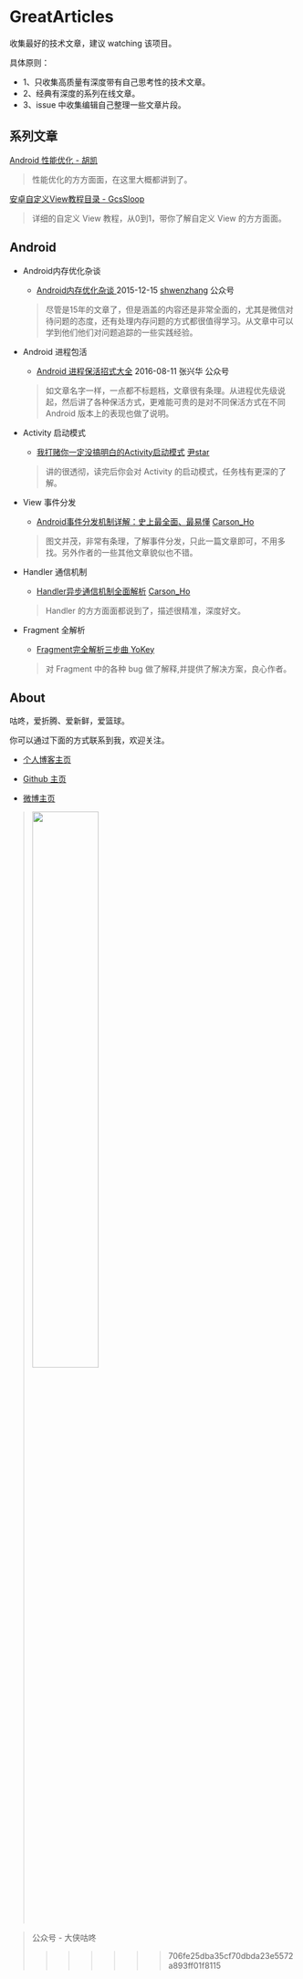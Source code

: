 # **GreatArticles**

收集最好的技术文章，建议 watching 该项目。

具体原则：

* 1、只收集高质量有深度带有自己思考性的技术文章。
* 2、经典有深度的系列在线文章。
* 3、issue 中收集编辑自己整理一些文章片段。

## 系列文章
[Android 性能优化 - 胡凯](http://hukai.me/blog/categories/android-performance/)
> 性能优化的方方面面，在这里大概都讲到了。

[安卓自定义View教程目录 - GcsSloop](http://www.gcssloop.com/customview/CustomViewIndex)
> 详细的自定义 View 教程，从0到1，带你了解自定义 View 的方方面面。 

## Android 

- Android内存优化杂谈

  - [Android内存优化杂谈 ](https://mp.weixin.qq.com/s/Z7oMv0IgKWNkhLon_hFakg)  2015-12-15 [shwenzhang](https://github.com/shwenzhang) 公众号

  > 尽管是15年的文章了，但是涵盖的内容还是非常全面的，尤其是微信对待问题的态度，还有处理内存问题的方式都很值得学习。从文章中可以学到他们他们对问题追踪的一些实践经验。
  
- Android 进程包活

  - [Android 进程保活招式大全](https://mp.weixin.qq.com/s/OXiFQNTyCHpqSP6B9HOiHw) 2016-08-11 张兴华 公众号

  > 如文章名字一样，一点都不标题档，文章很有条理。从进程优先级说起，然后讲了各种保活方式，更难能可贵的是对不同保活方式在不同 Android 版本上的表现也做了说明。

* Activity 启动模式

    * [我打赌你一定没搞明白的Activity启动模式](http://www.jianshu.com/p/2a9fcf3c11e4) [尹star](http://www.jianshu.com/u/bd3befbe51d0)
    > 讲的很透彻，读完后你会对 Activity 的启动模式，任务栈有更深的了解。

* View 事件分发
    * [Android事件分发机制详解：史上最全面、最易懂](http://www.jianshu.com/p/38015afcdb58) [Carson_Ho](http://www.jianshu.com/u/383970bef0a0) 
    > 图文并茂，非常有条理，了解事件分发，只此一篇文章即可，不用多找。另外作者的一些其他文章貌似也不错。

* Handler 通信机制
    * [Handler异步通信机制全面解析](http://www.jianshu.com/p/9fe944ee02f7) [Carson_Ho](http://www.jianshu.com/u/383970bef0a0) 
    > Handler 的方方面面都说到了，描述很精准，深度好文。     

* Fragment 全解析
    * [Fragment完全解析三步曲 ](http://www.jianshu.com/p/d9143a92ad94) [YoKey](https://github.com/YoKeyword)  
    > 对 Fragment 中的各种 bug 做了解释,并提供了解决方案，良心作者。

## About 
咕咚，爱折腾、爱新鲜，爱篮球。

你可以通过下面的方式联系到我，欢迎关注。

* [个人博客主页](http://gudong.name/)

* [Github 主页](https://github.com/maoruibin)

* [微博主页](http://weibo.com/u/1874136301)

> <img src="http://7xr9gx.com1.z0.glb.clouddn.com/qrcode_for_gh_58ac6be237a4_430.jpg" style="width: 50%;">

> 公众号 - 大侠咕咚
>>>>>>> 706fe25dba35cf70dbda23e5572a893ff01f8115





